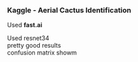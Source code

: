 ### Kaggle - Aerial Cactus Identification 


Used __fast.ai__

Used resnet34<br>
pretty good results <br>
confusion matrix showm <br>
